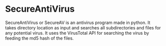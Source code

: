 # SecureAntiVirus
SecureAntiVirus or SecureAV is an antivirus program made in python. It takes directory location as input and searches all subdirectories and files for any potential virus. It uses the VirusTotal API for searching the virus by feeding the md5 hash of the files.
